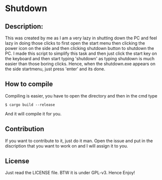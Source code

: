 # Shutdown

## Description:
This was created by me as I am a very lazy in shutting down the PC and feel lazy in doing those clicks to first open the start menu then clicking the power icon on the side and then clicking shutdown button to shutdown the PC. I made this script to simplify this task and then just click the start key on the keyboard and then start typing 'shutdown' as typing shutdown is much easier than those boring clicks. Hence, when the shutdown.exe appears on the side startmenu, just press 'enter' and its done.

## How to compile
Compiling is easier, you have to open the directory and then in the cmd type
```
$ cargo build --release
```
And it will compile it for you.

## Contribution
If you want to contribute to it, just do it man. Open the issue and put in the discription that you want to work on and I will assign it to you. 

## License
Just read the LICENSE file. BTW it is under GPL-v3. Hence Enjoy!
